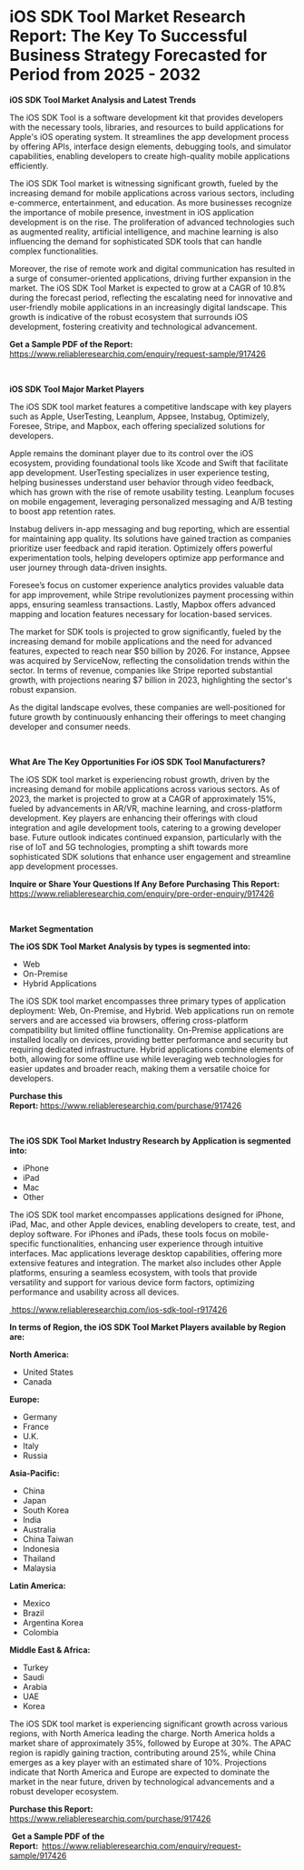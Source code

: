 <p><h1>iOS SDK Tool Market Research Report: The Key To Successful Business Strategy Forecasted for Period from 2025 - 2032</h1></p><p><strong>iOS SDK Tool Market Analysis and Latest Trends</strong></p>
<p><p>The iOS SDK Tool is a software development kit that provides developers with the necessary tools, libraries, and resources to build applications for Apple's iOS operating system. It streamlines the app development process by offering APIs, interface design elements, debugging tools, and simulator capabilities, enabling developers to create high-quality mobile applications efficiently.</p><p>The iOS SDK Tool market is witnessing significant growth, fueled by the increasing demand for mobile applications across various sectors, including e-commerce, entertainment, and education. As more businesses recognize the importance of mobile presence, investment in iOS application development is on the rise. The proliferation of advanced technologies such as augmented reality, artificial intelligence, and machine learning is also influencing the demand for sophisticated SDK tools that can handle complex functionalities.</p><p>Moreover, the rise of remote work and digital communication has resulted in a surge of consumer-oriented applications, driving further expansion in the market. The iOS SDK Tool Market is expected to grow at a CAGR of 10.8% during the forecast period, reflecting the escalating need for innovative and user-friendly mobile applications in an increasingly digital landscape. This growth is indicative of the robust ecosystem that surrounds iOS development, fostering creativity and technological advancement.</p></p>
<p><strong>Get a Sample PDF of the Report:&nbsp;</strong> <a href="https://www.reliableresearchiq.com/enquiry/request-sample/917426?utm_campaign=2890&utm_medium=2&utm_source=Github&utm_content=ia&utm_term=18042025&utm_id=ios-sdk-tool">https://www.reliableresearchiq.com/enquiry/request-sample/917426</a></p>
<p>&nbsp;</p>
<p><strong>iOS SDK Tool Major Market Players</strong></p>
<p><p>The iOS SDK tool market features a competitive landscape with key players such as Apple, UserTesting, Leanplum, Appsee, Instabug, Optimizely, Foresee, Stripe, and Mapbox, each offering specialized solutions for developers.</p><p>Apple remains the dominant player due to its control over the iOS ecosystem, providing foundational tools like Xcode and Swift that facilitate app development. UserTesting specializes in user experience testing, helping businesses understand user behavior through video feedback, which has grown with the rise of remote usability testing. Leanplum focuses on mobile engagement, leveraging personalized messaging and A/B testing to boost app retention rates.</p><p>Instabug delivers in-app messaging and bug reporting, which are essential for maintaining app quality. Its solutions have gained traction as companies prioritize user feedback and rapid iteration. Optimizely offers powerful experimentation tools, helping developers optimize app performance and user journey through data-driven insights.</p><p>Foresee’s focus on customer experience analytics provides valuable data for app improvement, while Stripe revolutionizes payment processing within apps, ensuring seamless transactions. Lastly, Mapbox offers advanced mapping and location features necessary for location-based services.</p><p>The market for SDK tools is projected to grow significantly, fueled by the increasing demand for mobile applications and the need for advanced features, expected to reach near $50 billion by 2026. For instance, Appsee was acquired by ServiceNow, reflecting the consolidation trends within the sector. In terms of revenue, companies like Stripe reported substantial growth, with projections nearing $7 billion in 2023, highlighting the sector's robust expansion.</p><p>As the digital landscape evolves, these companies are well-positioned for future growth by continuously enhancing their offerings to meet changing developer and consumer needs.</p></p>
<p>&nbsp;</p>
<p><strong>What Are The Key Opportunities For iOS SDK Tool Manufacturers?</strong></p>
<p><p>The iOS SDK tool market is experiencing robust growth, driven by the increasing demand for mobile applications across various sectors. As of 2023, the market is projected to grow at a CAGR of approximately 15%, fueled by advancements in AR/VR, machine learning, and cross-platform development. Key players are enhancing their offerings with cloud integration and agile development tools, catering to a growing developer base. Future outlook indicates continued expansion, particularly with the rise of IoT and 5G technologies, prompting a shift towards more sophisticated SDK solutions that enhance user engagement and streamline app development processes.</p></p>
<p><strong>Inquire or Share Your Questions If Any Before Purchasing This Report:</strong> <a href="https://www.reliableresearchiq.com/enquiry/pre-order-enquiry/917426?utm_campaign=2890&utm_medium=2&utm_source=Github&utm_content=ia&utm_term=18042025&utm_id=ios-sdk-tool">https://www.reliableresearchiq.com/enquiry/pre-order-enquiry/917426</a></p>
<p>&nbsp;</p>
<p><strong>Market Segmentation</strong></p>
<p><strong>The iOS SDK Tool Market Analysis by types is segmented into:</strong></p>
<p><ul><li>Web</li><li>On-Premise</li><li>Hybrid Applications</li></ul></p>
<p><p>The iOS SDK tool market encompasses three primary types of application deployment: Web, On-Premise, and Hybrid. Web applications run on remote servers and are accessed via browsers, offering cross-platform compatibility but limited offline functionality. On-Premise applications are installed locally on devices, providing better performance and security but requiring dedicated infrastructure. Hybrid applications combine elements of both, allowing for some offline use while leveraging web technologies for easier updates and broader reach, making them a versatile choice for developers.</p></p>
<p><strong>Purchase this Report:&nbsp;</strong><a href="https://www.reliableresearchiq.com/purchase/917426?utm_campaign=2890&utm_medium=2&utm_source=Github&utm_content=ia&utm_term=18042025&utm_id=ios-sdk-tool">https://www.reliableresearchiq.com/purchase/917426</a></p>
<p>&nbsp;</p>
<p><strong>The iOS SDK Tool Market Industry Research by Application is segmented into:</strong></p>
<p><ul><li>iPhone</li><li>iPad</li><li>Mac</li><li>Other</li></ul></p>
<p><p>The iOS SDK tool market encompasses applications designed for iPhone, iPad, Mac, and other Apple devices, enabling developers to create, test, and deploy software. For iPhones and iPads, these tools focus on mobile-specific functionalities, enhancing user experience through intuitive interfaces. Mac applications leverage desktop capabilities, offering more extensive features and integration. The market also includes other Apple platforms, ensuring a seamless ecosystem, with tools that provide versatility and support for various device form factors, optimizing performance and usability across all devices.</p></p>
<p><a href="https://www.reliableresearchiq.com/ios-sdk-tool-r917426?utm_campaign=2890&utm_medium=2&utm_source=Github&utm_content=ia&utm_term=18042025&utm_id=ios-sdk-tool">&nbsp;https://www.reliableresearchiq.com/ios-sdk-tool-r917426</a></p>
<p><strong>In terms of Region, the iOS SDK Tool Market Players available by Region are:</strong></p>
<p>
    <p> <strong> North America: </strong>
        <ul>
            <li>United States</li>
            <li>Canada</li>
        </ul>
        </p> 
    <p> <strong> Europe: </strong>
        <ul>
            <li>Germany</li>
            <li>France</li>
            <li>U.K.</li>
            <li>Italy</li>
            <li>Russia</li>
        </ul>
        </p> 
    <p> <strong> Asia-Pacific: </strong>
        <ul>
            <li>China</li>
            <li>Japan</li>
            <li>South Korea</li>
            <li>India</li>
            <li>Australia</li>
            <li>China Taiwan</li>
            <li>Indonesia</li>
            <li>Thailand</li>
            <li>Malaysia</li>
        </ul>
        </p> 
    <p> <strong> Latin America: </strong>
        <ul>
            <li>Mexico</li>
            <li>Brazil</li>
            <li>Argentina Korea</li>
            <li>Colombia</li>
        </ul>
        </p> 
    <p> <strong> Middle East & Africa: </strong>
        <ul>
            <li>Turkey</li>
            <li>Saudi</li>
            <li>Arabia</li>
            <li>UAE</li>
            <li>Korea</li>
        </ul>
    </p>
    </p>
<p><p>The iOS SDK tool market is experiencing significant growth across various regions, with North America leading the charge. North America holds a market share of approximately 35%, followed by Europe at 30%. The APAC region is rapidly gaining traction, contributing around 25%, while China emerges as a key player with an estimated share of 10%. Projections indicate that North America and Europe are expected to dominate the market in the near future, driven by technological advancements and a robust developer ecosystem.</p></p>
<p><strong>Purchase this Report: </strong><a href="https://www.reliableresearchiq.com/purchase/917426?utm_campaign=2890&utm_medium=2&utm_source=Github&utm_content=ia&utm_term=18042025&utm_id=ios-sdk-tool">https://www.reliableresearchiq.com/purchase/917426</a></p>
<p>&nbsp;<strong>Get a Sample PDF of the Report:&nbsp;&nbsp;</strong><a href="https://www.reliableresearchiq.com/enquiry/request-sample/917426?utm_campaign=2890&utm_medium=2&utm_source=Github&utm_content=ia&utm_term=18042025&utm_id=ios-sdk-tool">https://www.reliableresearchiq.com/enquiry/request-sample/917426</a></p>
<p><strong></strong></p>
<p><p></p><p></p><p></p></p>